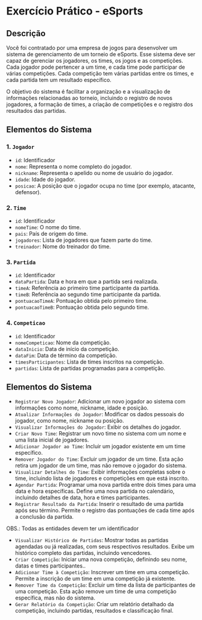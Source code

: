 # Exercício Prático - eSports

## Descrição

Você foi contratado por uma empresa de jogos para desenvolver um sistema de gerenciamento de um torneio de eSports. Esse sistema deve ser capaz de gerenciar os jogadores, os times, os jogos e as competições. Cada jogador pode pertencer a um time, e cada time pode participar de várias competições. Cada competição tem várias partidas entre os times, e cada partida tem um resultado específico.

O objetivo do sistema é facilitar a organização e a visualização de informações relacionadas ao torneio, incluindo o registro de novos jogadores, a formação de times, a criação de competições e o registro dos resultados das partidas.

## Elementos do Sistema

### 1. `Jogador`

- `id`: Identificador
- `nome`: Representa o nome completo do jogador.
- `nickname`: Representa o apelido ou nome de usuário do jogador.
- `idade`: Idade do jogador.
- `posicao`: A posição que o jogador ocupa no time (por exemplo, atacante, defensor).

### 2. `Time`

- `id`: Identificador
- `nomeTime`: O nome do time.
- `pais`: País de origem do time.
- `jogadores`: Lista de jogadores que fazem parte do time.
- `treinador`: Nome do treinador do time.

### 3. `Partida`

- `id`: Identificador
- `dataPartida`: Data e hora em que a partida será realizada.
- `timeA`: Referência ao primeiro time participante da partida.
- `timeB`: Referência ao segundo time participante da partida.
- `pontuacaoTimeA`: Pontuação obtida pelo primeiro time.
- `pontuacaoTimeB`: Pontuação obtida pelo segundo time.

### 4. `Competicao`

- `id`: Identificador
- `nomeCompeticao`: Nome da competição.
- `dataInicio`: Data de início da competição.
- `dataFim`: Data de término da competição.
- `timesParticipantes`: Lista de times inscritos na competição.
- `partidas`: Lista de partidas programadas para a competição.

## Elementos do Sistema

- `Registrar Novo Jogador`: Adicionar um novo jogador ao sistema com informações como nome, nickname, idade e posição.
- `Atualizar Informações do Jogador`: Modificar os dados pessoais do jogador, como nome, nickname ou posição.
- `Visualizar Informações do Jogador`: Exibir os detalhes do jogador.
- `Criar Novo Time`: Registrar um novo time no sistema com um nome e uma lista inicial de jogadores.
- `Adicionar Jogador ao Time`: Incluir um jogador existente em um time específico.
- `Remover Jogador do Time`: Excluir um jogador de um time. Esta ação retira um jogador de um time, mas não remove o jogador do sistema.
- `Visualizar Detalhes do Time`: Exibir informações completas sobre o time, incluindo lista de jogadores e competições em que está inscrito.
- `Agendar Partida`: Programar uma nova partida entre dois times para uma data e hora específicas. Define uma nova partida no calendário, incluindo detalhes de data, hora e times participantes.
- `Registrar Resultado da Partida`: Inserir o resultado de uma partida após seu término. Permite o registro das pontuações de cada time após a conclusão da partida.

OBS.: Todas as entidades devem ter um identificador
- `Visualizar Histórico de Partidas`: Mostrar todas as partidas agendadas ou já realizadas, com seus respectivos resultados. Exibe um histórico completo das partidas, incluindo vencedores.
- `Criar Competição`: Iniciar uma nova competição, definindo seu nome, datas e times participantes..
- `Adicionar Time à Competição`: Inscrever um time em uma competição. Permite a inscrição de um time em uma competição já existente.
- `Remover Time da Competição`: Excluir um time da lista de participantes de uma competição. Esta ação remove um time de uma competição específica, mas não do sistema.
- `Gerar Relatório da Competição`: Criar um relatório detalhado da competição, incluindo partidas, resultados e classificação final.
